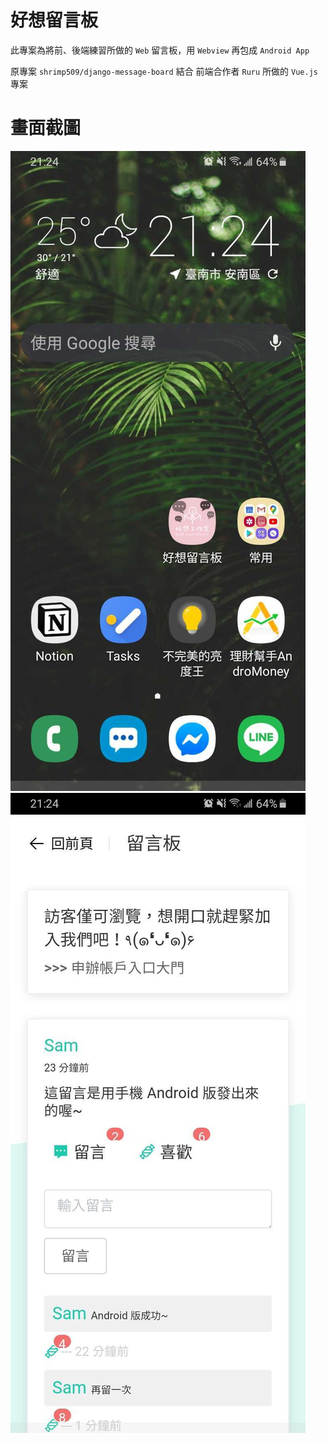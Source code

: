 # 好想留言板
此專案為將前、後端練習所做的 `Web` 留言板，用 `Webview` 再包成 `Android App`

原專案 `shrimp509/django-message-board` 結合 前端合作者 `Ruru` 所做的 `Vue.js` 專案

# 畫面截圖

![1](https://github.com/shrimp509/android-message-board/blob/master/screenshots/screenshot-1.jpg) ![2](https://github.com/shrimp509/android-message-board/blob/master/screenshots/screenshot-2.jpg)